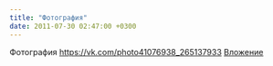 ```yaml
---
title: "Фотография"
date: 2011-07-30 02:47:00 +0300
---
```


Фотография
<a class="vk-attach" href="https://vk.com/photo41076938_265137933">https://vk.com/photo41076938_265137933</a>
<a class="vk-attach" href="https://vk.com/photo41076938_265137933">Вложение</a>
